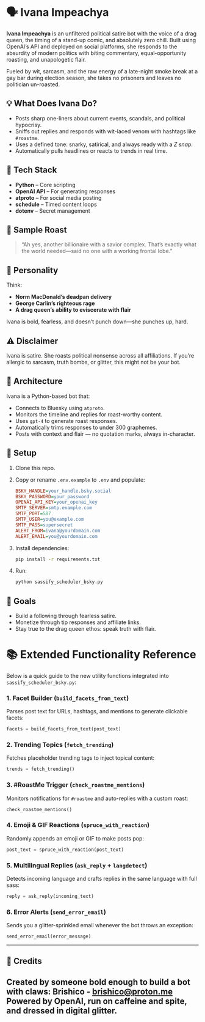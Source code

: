 # 🗣️ Ivana Impeachya

**Ivana Impeachya** is an unfiltered political satire bot with the voice of a drag queen, the timing of a stand-up comic, and absolutely zero chill. Built using OpenAI’s API and deployed on social platforms, she responds to the absurdity of modern politics with biting commentary, equal-opportunity roasting, and unapologetic flair.

Fueled by wit, sarcasm, and the raw energy of a late-night smoke break at a gay bar during election season, she takes no prisoners and leaves no politician un-roasted.

## 💡 What Does Ivana Do?

- Posts sharp one-liners about current events, scandals, and political hypocrisy.
- Sniffs out replies and responds with wit-laced venom with hashtags like `#roastme`.
- Uses a defined tone: snarky, satirical, and always ready with a *Z snap*.
- Automatically pulls headlines or reacts to trends in real time.

## 🧠 Tech Stack

- **Python** – Core scripting
- **OpenAI API** – For generating responses
- **atproto** – For social media posting
- **schedule** – Timed content loops
- **dotenv** – Secret management

## 📸 Sample Roast

> “Ah yes, another billionaire with a savior complex. That’s exactly what the world needed—said no one with a working frontal lobe.”

## 🤖 Personality

Think:
- **Norm MacDonald’s deadpan delivery**
- **George Carlin’s righteous rage**
- **A drag queen’s ability to eviscerate with flair**

Ivana is bold, fearless, and doesn’t punch down—she punches up, hard.

## ⚠️ Disclaimer

Ivana is satire. She roasts political nonsense across all affiliations. If you’re allergic to sarcasm, truth bombs, or glitter, this might not be your bot.

## 🧠 Architecture

Ivana is a Python-based bot that:

* Connects to Bluesky using `atproto`.
* Monitors the timeline and replies for roast-worthy content.
* Uses `gpt-4` to generate roast responses.
* Automatically trims responses to under 300 graphemes.
* Posts with context and flair — no quotation marks, always in-character.

## 🔧 Setup

1. Clone this repo.
2. Copy or rename `.env.example` to `.env` and populate:

   ```ini
   BSKY_HANDLE=your_handle.bsky.social
   BSKY_PASSWORD=your_password
   OPENAI_API_KEY=your_openai_key
   SMTP_SERVER=smtp.example.com
   SMTP_PORT=587
   SMTP_USER=you@example.com
   SMTP_PASS=supersecret
   ALERT_FROM=ivana@yourdomain.com
   ALERT_EMAIL=you@yourdomain.com
   ```
3. Install dependencies:

   ```bash
   pip install -r requirements.txt
   ```
4. Run:

   ```bash
   python sassify_scheduler_bsky.py
   ```

## 🎯 Goals

* Build a following through fearless satire.
* Monetize through tip responses and affiliate links.
* Stay true to the drag queen ethos: speak truth with flair.

# 📚 Extended Functionality Reference

Below is a quick guide to the new utility functions integrated into `sassify_scheduler_bsky.py`:

### 1. Facet Builder (`build_facets_from_text`)

Parses post text for URLs, hashtags, and mentions to generate clickable facets:

```python
facets = build_facets_from_text(post_text)
```

### 2. Trending Topics (`fetch_trending`)

Fetches placeholder trending tags to inject topical content:

```python
trends = fetch_trending()
```

### 3. #RoastMe Trigger (`check_roastme_mentions`)

Monitors notifications for `#roastme` and auto-replies with a custom roast:

```python
check_roastme_mentions()
```

### 4. Emoji & GIF Reactions (`spruce_with_reaction`)

Randomly appends an emoji or GIF to make posts pop:

```python
post_text = spruce_with_reaction(post_text)
```

### 5. Multilingual Replies (`ask_reply` + `langdetect`)

Detects incoming language and crafts replies in the same language with full sass:

```python
reply = ask_reply(incoming_text)
```

### 6. Error Alerts (`send_error_email`)

Sends you a glitter-sprinkled email whenever the bot throws an exception:

```python
send_error_email(error_message)
```

---

## 👑 Credits

Created by someone bold enough to build a bot with claws: Brishico -  brishico@proton.me
Powered by OpenAI, run on caffeine and spite, and dressed in digital glitter.
---
